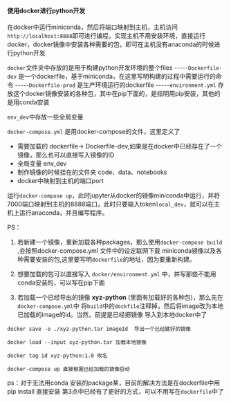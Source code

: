 
#### 使用docker进行python开发

在docker中运行miniconda，然后将端口映射到主机，主机访问`http://localhost:8888`即可进行编程，实现主机不用安装环境，直接运行docker，docker镜像中安装各种需要的包，即可在主机没有anaconda的时候进行python开发


`docker`文件夹中存放的是用于构建python开发环境的整个files
-----`Dockerfile-dev`  是一个dockerfile，基于miniconda，在这里写明构建的过程中需要运行的命令
-----`Dockerfile-prod` 是生产环境运行的dockerfile
-----`environment.yml` 存放这个docker镜像安装的各种包，其中在pip下面的，是指明用pip安装，其他的是用conda安装

`env_dev`中存放一些全局变量

`docker-compose.yml` 是用docker-compose的文件，这里定义了

* 需要加载的 dockerfile-> Dockerfile-dev,如果是在docker中已经存在了一个镜像，那么也可以直接写入镜像的ID
* 全局变量 env_dev
* 制作镜像的时候挂在的文件夹 code、data、notebooks
* docker中映射到主机的端口port

运行`docker-compose up`，此时jupyter从docker的镜像miniconda中运行，并将7000端口映射到主机的8888端口，此时只要输入token`local_dev`，就可以在主机上运行anaconda，并且编写程序。

PS：
1. 若新建一个镜像，重新加载各种packages，那么使用`docker-compose build `,会按照docker-compose.yml
文件中的设定联网下载 miniconda镜像以及各种需要安装的包,这里要写明`dockerfile`的地址，因为要重新构建。

2. 想要加载的包可以直接写入 `docker/environment.yml` 中，并写那些不能用conda安装的，可以写在pip下面

3. 若加载一个已经导出的镜像 **xyz-python** (里面有加载好的各种包)，那么先在`docker-compose.yml`中
将`build`中的`dockfile`注释掉，然后将image改为本地已加载的image的id。当然，前提是已经把镜像
导入到本地docker中了

```
docker save -o ./xyz-python.tar imageId  导出一个已经建好的镜像

docker load --input xyz-python.tar 加载本地镜像

docker tag id xyz-python:1.0 改名

docker-compose up 直接根据已经加载的镜像启动
```

ps：对于无法用conda 安装的package某，目前的解决方法是在dockerfile中用pip install 直接安装
第3点中已经有了更好的方式，可以不用写在`dockerfile`中了